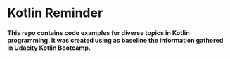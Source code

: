 # Kotlin Reminder

#### This repo contains code examples for diverse topics in Kotlin programming. It was created using as baseline the information gathered in Udacity Kotlin Bootcamp.

